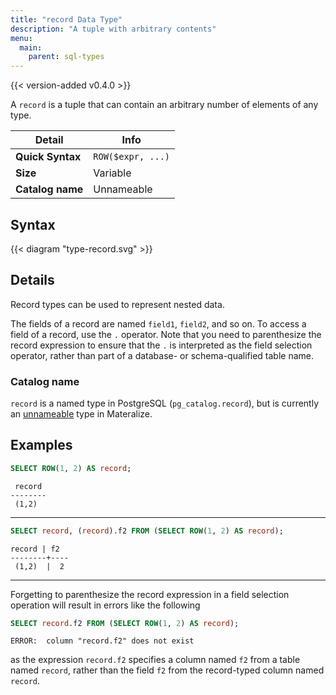 ```yaml
---
title: "record Data Type"
description: "A tuple with arbitrary contents"
menu:
  main:
    parent: sql-types
---
```


{{< version-added v0.4.0 >}}

A `record` is a tuple that can contain an arbitrary number of elements of any
type.

Detail | Info
-------|------
**Quick Syntax** | `ROW($expr, ...)`
**Size** | Variable
**Catalog name** | Unnameable

## Syntax

{{< diagram "type-record.svg" >}}

## Details

Record types can be used to represent nested data.

The fields of a record are named `field1`, `field2`, and so on. To access a
field of a record, use the `.` operator. Note that you need to parenthesize the
record expression to ensure that the `.` is interpreted as the field selection
operator, rather than part of a database- or schema-qualified table name.

### Catalog name

`record` is a named type in PostgreSQL (`pg_catalog.record`), but is
currently an [unnameable](../#catalog-name) type in Materalize.

## Examples

```sql
SELECT ROW(1, 2) AS record;
```
```nofmt
 record
--------
 (1,2)
```

<hr>

```sql
SELECT record, (record).f2 FROM (SELECT ROW(1, 2) AS record);
```
```nofmt
record | f2
--------+----
 (1,2)  |  2
```

<hr>

Forgetting to parenthesize the record expression in a field selection operation
will result in errors like the following

```sql
SELECT record.f2 FROM (SELECT ROW(1, 2) AS record);
```
```nofmt
ERROR:  column "record.f2" does not exist
```

as the expression `record.f2` specifies a column named `f2` from a table named
`record`, rather than the field `f2` from the record-typed column named
`record`.
